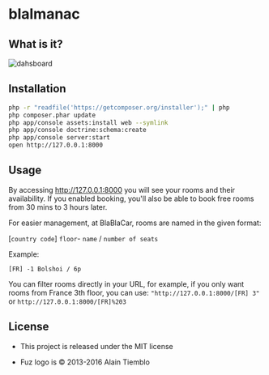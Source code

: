 blalmanac
========================

## What is it?

![dahsboard](http://ocarina.fr/medias/blalmanac4.jpg)

## Installation

```sh
php -r "readfile('https://getcomposer.org/installer');" | php
php composer.phar update
php app/console assets:install web --symlink
php app/console doctrine:schema:create
php app/console server:start
open http://127.0.0.1:8000
```

## Usage

By accessing http://127.0.0.1:8000 you will see your rooms and their availability. If you enabled booking, you'll also be able to book free rooms from 30 mins to 3 hours later.

For easier management, at BlaBlaCar, rooms are named in the given format:

[`country code`] `floor`- `name` / `number of seats`

Example:

`[FR] -1 Bolshoi / 6p`

You can filter rooms directly in your URL, for example, if you only want rooms from France 3th floor, you can use:
`"http://127.0.0.1:8000/[FR] 3"` or `http://127.0.0.1:8000/[FR]%203`



## License

- This project is released under the MIT license

- Fuz logo is © 2013-2016 Alain Tiemblo


